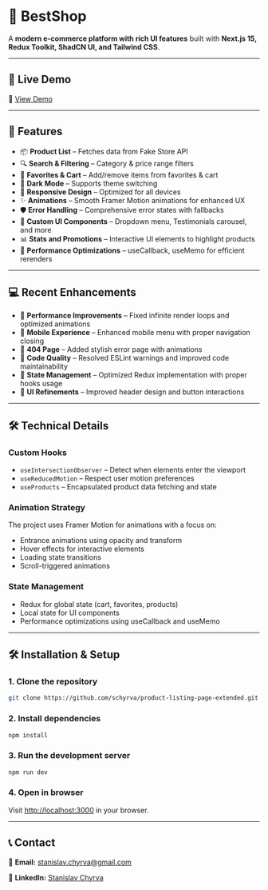 # 🛒 BestShop

A **modern e-commerce platform with rich UI features** built with **Next.js 15, Redux Toolkit, ShadCN UI, and Tailwind CSS**.

---

## 🎯 Live Demo

🔗 [View Demo](https://product-listing-page-extended.vercel.app/)

---

## 🚀 Features

- 📦 **Product List** – Fetches data from Fake Store API
- 🔍 **Search & Filtering** – Category & price range filters
- 🛒 **Favorites & Cart** – Add/remove items from favorites & cart
- 🌙 **Dark Mode** – Supports theme switching
- 📱 **Responsive Design** – Optimized for all devices
- ✨ **Animations** – Smooth Framer Motion animations for enhanced UX
- 🛡️ **Error Handling** – Comprehensive error states with fallbacks
- 🧩 **Custom UI Components** – Dropdown menu, Testimonials carousel, and more
- 📊 **Stats and Promotions** – Interactive UI elements to highlight products
- 🔄 **Performance Optimizations** – useCallback, useMemo for efficient rerenders

---

## 💻 Recent Enhancements

- 🚀 **Performance Improvements** – Fixed infinite render loops and optimized animations
- 📱 **Mobile Experience** – Enhanced mobile menu with proper navigation closing
- 🧭 **404 Page** – Added stylish error page with animations
- 🔧 **Code Quality** – Resolved ESLint warnings and improved code maintainability
- 🔄 **State Management** – Optimized Redux implementation with proper hooks usage
- 🎨 **UI Refinements** – Improved header design and button interactions

---

## 🛠 Technical Details

### Custom Hooks

- `useIntersectionObserver` – Detect when elements enter the viewport
- `useReducedMotion` – Respect user motion preferences
- `useProducts` – Encapsulated product data fetching and state

### Animation Strategy

The project uses Framer Motion for animations with a focus on:

- Entrance animations using opacity and transform
- Hover effects for interactive elements
- Loading state transitions
- Scroll-triggered animations

### State Management

- Redux for global state (cart, favorites, products)
- Local state for UI components
- Performance optimizations using useCallback and useMemo

---

## 🛠 Installation & Setup

### 1. Clone the repository

```bash
git clone https://github.com/schyrva/product-listing-page-extended.git
```

### 2. Install dependencies

```bash
npm install
```

### 3. Run the development server

```bash
npm run dev
```

### 4. Open in browser

Visit [http://localhost:3000](http://localhost:3000) in your browser.

---

## 📞 Contact

📧 **Email:** stanislav.chyrva@gmail.com

🔗 **LinkedIn:** [Stanislav Chyrva](https://www.linkedin.com/in/stanislav-chyrva-3a3b24347/)
